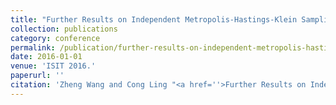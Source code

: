```yaml
---
title: "Further Results on Independent Metropolis-Hastings-Klein Sampling"
collection: publications
category: conference
permalink: /publication/further-results-on-independent-metropolis-hastings-klein-sampling
date: 2016-01-01
venue: 'ISIT 2016.'
paperurl: ''
citation: 'Zheng Wang and Cong Ling "<a href=''>Further Results on Independent Metropolis-Hastings-Klein Sampling</a>", ISIT 2016.'
---
```

